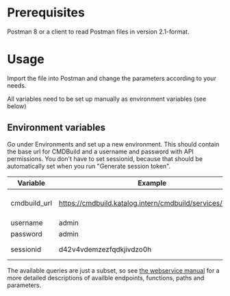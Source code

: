 # Prerequisites

Postman 8 or a client to read Postman files in version 2.1-format.

# Usage

Import the file into Postman and change the parameters according to your needs.

All variables need to be set up manually as environment variables (see below)

## Environment variables

Go under Environments and set up a new environment. This should contain the base url for CMDBuild and a username and password with API permissions. You don't have to set sessionid, because that should be automatically set when you run "Generate session token".

| Variable      | Example                                                   | Explanation             |
|---------------|-----------------------------------------------------------|-------------------------|
| cmdbuild_url  | https://cmdbuild.katalog.intern/cmdbuild/services/rest/v3 | The url to the REST API |
| username      | admin                                                     | Username                |
| password      | admin                                                     | Password                |
| sessionid     | d42v4vdemzezfqdkjivdzo0h                                  | Session ID or token     |

The available queries are just a subset, so see [the webservice manual](https://www.cmdbuild.org/file/manuali/webservice-manual-in-english) for a more detailed descriptions of availble endpoints, functions, paths and parameters.